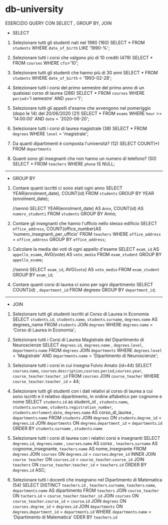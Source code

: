 # db-university

ESERCIZIO QUERY CON SELECT , GROUP BY, JOIN

- SELECT 

1. Selezionare tutti gli studenti nati nel 1990 (160)
    SELECT * 
    FROM `students`
    WHERE `date_of_birth`
    LIKE '1990-%';


2. Selezionare tutti i corsi che valgono più di 10 crediti (479)
    SELECT * 
    FROM `courses` 
    WHERE `cfu`>'10';


3. Selezionare tutti gli studenti che hanno più di 30 anni
    SELECT * 
    FROM `students` 
    WHERE `date_of_birth` < '1993-02-28';


4. Selezionare tutti i corsi del primo semestre del primo anno di un qualsiasi corso di
laurea (286)
    SELECT * 
    FROM `courses`
    WHERE `period`='I semestre'
    AND `year`='1';


5. Selezionare tutti gli appelli d'esame che avvengono nel pomeriggio (dopo le 14) del
20/06/2020 (21)
    SELECT *
    FROM `exams`
    WHERE `hour` >= '14:00:00'
    AND `date` = '2020-06-20';


6. Selezionare tutti i corsi di laurea magistrale (38)
    SELECT * 
    FROM `degrees` 
    WHERE `level` = 'magistrale';


7. Da quanti dipartimenti è composta l'università? (12)
    SELECT COUNT(*)
    FROM `departments`


8. Quanti sono gli insegnanti che non hanno un numero di telefono? (50)
    SELECT * 
    FROM `teachers` 
    WHERE `phone` IS NULL;


---------------------------------------------------------------------------------------

- GROUP BY

1. Contare quanti iscritti ci sono stati ogni anno
    SELECT YEAR(enrolment_date), COUNT(id)
    FROM `students`
    GROUP BY YEAR (enrolment_date);

    //sennò
    SELECT YEAR(enrolment_date) AS `Anno`, COUNT(id) AS `numero_studenti`
    FROM `students`
    GROUP BY Anno;
 

2. Contare gli insegnanti che hanno l'ufficio nello stesso edificio
    SELECT `office_address`, 
    COUNT(office_number)AS 'numero_insegnanti_per_ufficio' 
    FROM `teachers` 
    WHERE `office_address` = `office_address` 
    GROUP BY `office_address`;


3. Calcolare la media dei voti di ogni appello d'esame
    SELECT `exam_id` AS `appello_esame`, AVG(vote) AS `voto_medio`
    FROM `exam_student`
    GROUP BY `appello_esame`;

    //sennò
    SELECT `exam_id`, AVG(`vote`) AS `voto_medio`
    FROM `exam_student`
    GROUP BY `exam_id`;


4. Contare quanti corsi di laurea ci sono per ogni dipartimento
    SELECT COUNT(id) , `department_id`
    FROM degrees
    GROUP BY `department_id`;


---------------------------------------------------------------------------------------

- JOIN

1. Selezionare tutti gli studenti iscritti al Corso di Laurea in Economia
    SELECT `students`.`id`, `students`.`name`, `students`.`surname`, `degrees`.`name` AS degrees_name
    FROM `students` 
    JOIN `degrees`
    WHERE `degrees`.`name` = 'Corso di Laurea in Economia';


2. Selezionare tutti i Corsi di Laurea Magistrale del Dipartimento di Neuroscienze
    SELECT `degrees`.`id`, `degrees`.`name` , `degrees`.`level`, `departments`.`name`
    FROM `degrees`
    JOIN `departments`
    WHERE `degrees`.`level` = 'Magistrale'
    AND `departments`.`name` = 'Dipartimento di Neuroscienze';

3. Selezionare tutti i corsi in cui insegna Fulvio Amato (id=44)
    SELECT `courses`.`name`, `courses`.`description`,`courses`.`period`,`courses`.`year`, `course_teacher`.`teacher_id`
    FROM `courses`
    JOIN `course_teacher`
    WHERE `course_teacher`.`teacher_id` = 44;


4. Selezionare tutti gli studenti con i dati relativi al corso di laurea a cui sono iscritti e il
relativo dipartimento, in ordine alfabetico per cognome e nome
    SELECT `students`.`id` as student_id , `students`.`name`, `students`.`surname`, `students`.`registration_number`, `students`.`enrloment`.`date`, `degrees`.`name` AS corso_di_laurea , `departments`.`name` 
    FROM `students` 
    JOIN `degrees`
    ON `students`.`degree_id` = `degrees`.`id`
    JOIN `departments`
    ON `degrees`.`department_id` = `departments`.`id`
    ORDER BY `students`.`surname` , `students`.`name`


5. Selezionare tutti i corsi di laurea con i relativi corsi e insegnanti
    SELECT `degrees`.`id`, `degrees`.`name` , `courses`.`name` AS corso , `teachers`.`surname` AS cognome_insegnante, `teachers`.`name` AS nome_insegnante
    FROM `degrees`
    JOIN `courses`
    ON `degrees`.`id` = `courses`.`degree_id`
    INNER JOIN `course teacher`
    ON `courses`.`id` = `course_teacher`.`course_id`
    JOIN `teachers`
    ON `course_teacher`.`teacher_id` = `teachers`.`id`
    ORDER BY `degrees`.`id` ASC;


6. Selezionare tutti i docenti che insegnano nel Dipartimento di Matematica (54)
    SELECT DISTINCT `teachers`.`id` , `teachers`.`surname`, `teachers`.`name`, `departments`.`name` AS dipartimento
    FROM `teachers`
    JOIN `course_teacher`
    ON `tachers`.`id` = `course_teacher`.`teacher_id`
    JOIN `courses`
    ON `course_teacher`.`course_id` = `course`.`id`
    JOIN `degrees`
    ON `courses.degree_id` = `degrees`.`id`
    JOIN `departments`
    ON `degrees`.`department_id` = `departments`.`id`
    WHERE `departments`.`name` = 'Dipartimento di Matematica'
    ODER BY `teachers`.`id`

